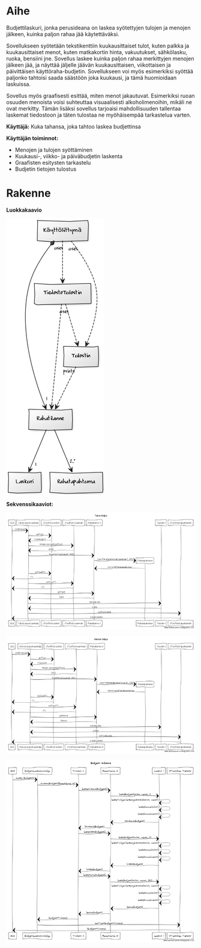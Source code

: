 # Aihe 
Budjettilaskuri, jonka perusideana on laskea syötettyjen tulojen ja menojen jälkeen, kuinka paljon rahaa jää käytettäväksi. 

Sovellukseen syötetään tekstikenttiin kuukausittaiset tulot, kuten palkka ja kuukausittaiset menot, kuten matkakortin hinta, vakuutukset, sähkölasku, ruoka, bensiini jne. Sovellus laskee kuinka paljon rahaa merkittyjen menojen jälkeen jää, ja näyttää jäljelle jäävän kuukausittaisen, viikottaisen ja päivittäisen käyttöraha-budjetin. Sovellukseen voi myös esimerkiksi syöttää paljonko tahtoisi saada säästöön joka kuukausi, ja tämä huomioidaan laskuissa. 

Sovellus myös graafisesti esittää, miten menot jakautuvat. Esimerkiksi ruoan osuuden menoista voisi suhteuttaa visuaalisesti alkoholimenoihin, mikäli ne ovat merkitty. Tämän lisäksi sovellus tarjoaisi mahdollisuuden tallentaa laskemat tiedostoon ja täten tulostaa ne myöhäisempää tarkastelua varten.

**Käyttäjä:** Kuka tahansa, joka tahtoo laskea budjettinsa 

**Käyttäjän toiminnot:**
* Menojen ja tulojen syöttäminen
* Kuukausi-, viikko- ja päiväbudjetin laskenta
* Graafisten esitysten tarkastelu
* Budjetin tietojen tulostus

# Rakenne

**Luokkakaavio**

![Nykyinen luokkakaavio](neljasLuokkakaavio.png)

**Sekvenssikaaviot:**

![Tulon lisäys](tulonLisays.png)


![Menon lisäys](menonLisays.png)


![Budjetin tulostus](budjetinTulostus.png)
